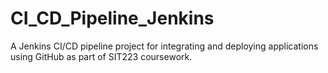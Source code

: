 # CI_CD_Pipeline_Jenkins
A Jenkins CI/CD pipeline project for integrating and deploying applications using GitHub as part of SIT223 coursework.
